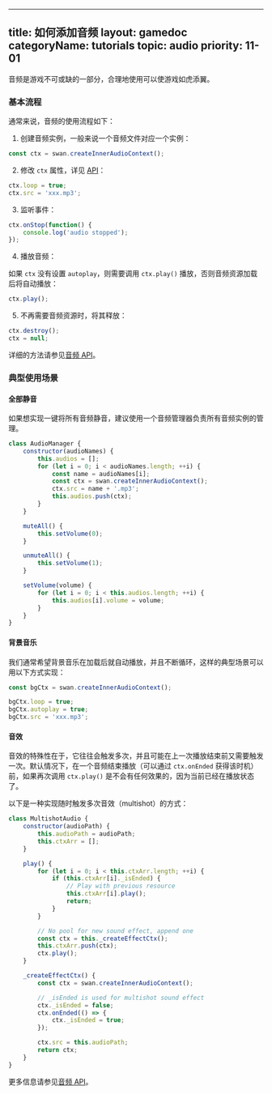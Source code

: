 
---
title: 如何添加音频
layout: gamedoc
categoryName: tutorials
topic: audio
priority: 11-01
---

音频是游戏不可或缺的一部分，合理地使用可以使游戏如虎添翼。

### 基本流程

通常来说，音频的使用流程如下：

1. 创建音频实例，一般来说一个音频文件对应一个实例：

```js
const ctx = swan.createInnerAudioContext();
```

2. 修改 `ctx` 属性，详见 [API](/game/api/media/audio/)：

```js
ctx.loop = true;
ctx.src = 'xxx.mp3';
```

3. 监听事件：

```js
ctx.onStop(function() {
    console.log('audio stopped');
});
```

4. 播放音频：

如果 `ctx` 没有设置 `autoplay`，则需要调用 `ctx.play()` 播放，否则音频资源加载后将自动播放：

```js
ctx.play();
```

5. 不再需要音频资源时，将其释放：

```js
ctx.destroy();
ctx = null;
```

详细的方法请参见[音频 API](/game/api/media/audio/)。



### 典型使用场景

#### 全部静音

如果想实现一键将所有音频静音，建议使用一个音频管理器负责所有音频实例的管理。

```js
class AudioManager {
    constructor(audioNames) {
        this.audios = [];
        for (let i = 0; i < audioNames.length; ++i) {
            const name = audioNames[i];
            const ctx = swan.createInnerAudioContext();
            ctx.src = name + '.mp3';
            this.audios.push(ctx);
        }
    }

    muteAll() {
        this.setVolume(0);
    }

    unmuteAll() {
        this.setVolume(1);
    }

    setVolume(volume) {
        for (let i = 0; i < this.audios.length; ++i) {
            this.audios[i].volume = volume;
        }
    }
}
```

#### 背景音乐

我们通常希望背景音乐在加载后就自动播放，并且不断循环，这样的典型场景可以用以下方式实现：

```js
const bgCtx = swan.createInnerAudioContext();

bgCtx.loop = true;
bgCtx.autoplay = true;
bgCtx.src = 'xxx.mp3';
```

#### 音效

音效的特殊性在于，它往往会触发多次，并且可能在上一次播放结束前又需要触发一次。默认情况下，在一个音频结束播放（可以通过 `ctx.onEnded` 获得该时机）前，如果再次调用 `ctx.play()` 是不会有任何效果的，因为当前已经在播放状态了。

以下是一种实现随时触发多次音效（multishot）的方式：

```js
class MultishotAudio {
    constructor(audioPath) {
        this.audioPath = audioPath;
        this.ctxArr = [];
    }

    play() {
        for (let i = 0; i < this.ctxArr.length; ++i) {
            if (this.ctxArr[i]._isEnded) {
                // Play with previous resource
                this.ctxArr[i].play();
                return;
            }
        }

        // No pool for new sound effect, append one
        const ctx = this._createEffectCtx();
        this.ctxArr.push(ctx);
        ctx.play();
    }

    _createEffectCtx() {
        const ctx = swan.createInnerAudioContext();

        // _isEnded is used for multishot sound effect
        ctx._isEnded = false;
        ctx.onEnded(() => {
            ctx._isEnded = true;
        });

        ctx.src = this.audioPath;
        return ctx;
    }
}
```

更多信息请参见[音频 API](/game/api/media/audio/)。

